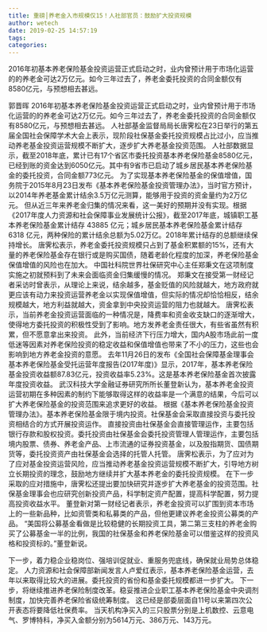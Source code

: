 ```yaml
---
title: 重磅│养老金入市规模仅15！人社部官员：鼓励扩大投资规模
author: wetech
date: 2019-02-25 14:57:19
tags: 
categories: 
---
```

2016年初基本养老保险基金投资运营正式启动之时，业内曾预计用于市场化运营的的养老金可达2万亿元。如今三年过去了，养老金委托投资的合同金额仅有8580亿元，与预想相去甚远。
<!-- more -->
郭晋晖
2016年初基本养老保险基金投资运营正式启动之时，业内曾预计用于市场化运营的的养老金可达2万亿元。如今三年过去了，养老金委托投资的合同金额仅有8580亿元，与预想相去甚远。
人社部基金监督局局长唐霁松在23日举行的第五届全国社会保障学术大会上表示，现阶段社保基金委托投资规模占比过小，应当推动养老基金投资运营规模不断扩大，逐步扩大养老基金投资范围。
人社部数据显示，截至2018年底，累计已有17个省区市委托投资基本养老保险基金8580亿元，已经到账的资金达到6050亿元。其中有9省市已启动了城乡居民基本养老保险基金的委托投资，合同金额773亿元。
为了实现基本养老保险基金的保值增值，国务院于2015年8月23日发布《基本养老保险基金投资管理办法》，当时官方预计，以2014年养老基金累计结余3.5万亿元测算，能够用于投资的资金量约为2万亿元。
但从近三年来养老金归集的情况来看，这一美好的预期并没有实现。根据《2017年度人力资源和社会保障事业发展统计公报》，截至2017年底，城镇职工基本养老保险基金累计结存 43885 亿元；城乡居民基本养老保险基金累计结存 6318 亿元，两种保险的累计结余总额为5.02万亿。2018年累计结存的总额继续保持增长。
唐霁松表示，养老金委托投资规模只占到了基金积累额的15%，还有大量的养老保险基金存在银行或是购买国债，随着老龄化程度的加深，养老保险基金保值增值的风险也在加大。
中国社科院世界社保研究中心主任郑秉文在这项制度实施之初就预料到了未来会面临资金归集缓慢的情况。
郑秉文在接受第一财经记者采访时曾表示，从理论上来说，结余越多，基金贬值的风险就越大，地方政府就更应该有动力来投资运营养老金以实现保值增值，但实际的情况却恰恰相反，结余规模越大，地方利益就越大，资金拿到中央投资运营的阻力也就越大。
唐霁松表示，当前养老金投资运营面临的一种情况是，降费率和资金收支缺口的逐渐增大，使得地方委托投资的积极性受到了影响。地方发养老金责任很大，有些省虽然有积累，但不愿意拿出来投资。
此外，当前经济下行压力增大，国内A股市场此前一度低迷等因素对养老保险投资的稳定收益和保值增值也带来了不小的压力，这些也会影响到地方养老金投资的意愿。
去年11月26日的发布《全国社会保障基金理事会基本养老保险基金受托运营年度报告(2017年度)》显示，2017年，基本养老保险基金投资收益额87.83亿元，投资收益率5.23%。这是基本养老保险基金首次披露年度投资收益。
武汉科技大学金融证券研究所所长董登新认为，基本养老金投资运营初期在多种因素的制约下能够取得这样的收益率是一个满意的结果，今后可以扩大养老保险基金的投资范围来追求更好的收益。
根据《基本养老保险基金投资管理办法》。基本养老保险基金限于境内投资。社保基金会采取直接投资与委托投资相结合的方式开展投资运作。
直接投资由社保基金会直接管理运作，主要包括银行存款和股权投资。委托投资由社保基金会委托投资管理人管理运作，主要包括境内股票、债券、养老金产品、上市流通的证券投资基金，以及股指期货、国债期货等，委托投资资产由社保基金会选择的托管人托管。
唐霁松表示，为了应对为了应对基金投资运营风险，应当推动养老基金投资运营规模不断扩大，引导地方树立长期投资的理念，鼓励地方继续并扩大基本养老金的委托投资规模。
在下一步采取的应对措施中，唐霁松还提出要加快研究并逐步扩大养老基金的投资范围。社保基金理事会也应研究创新投资产品，科学制定资产配置，提高科学配置，努力提高投资收益水平。
董登新对第一财经记者表示，养老金投资可以扩围到资本市场上的一些新品种，比如资管类和私募类的产品，但他更建议养老金投资公募类的产品。
“美国将公募基金看做是比较稳健的长期投资工具，第二第三支柱的养老金购买了公募基金一半的比例，我国的社保基金和养老保险基金可以借鉴这样的投资风格和投资标的。”董登新说。
 
 
下一步，着力稳企业稳岗位、强培训促就业、重服务兜底线，确保就业局势总体稳定。
人力资源和社会保障部新闻发言人卢爱红表示，基本养老保险基金运营，去年以来取得比较大的进展。委托投资的省份和基金委托规模都进一步扩大。
下一步，将继续推进养老保险制度改革。稳妥推进企业职工基本养老保险基金中央调剂制度，加快完善养老保险省级统筹制度。
这已经是部委层面自11号以来第四次公开表态将要降低社保费率。
当天机构净买入的三只股票分别是上机数控、云意电气、罗博特科，净买入金额分别为5614万元、386万元、143万元。
